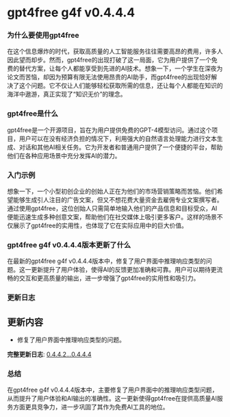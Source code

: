 # gpt4free g4f v0.4.4.4
### 为什么要使用gpt4free

在这个信息爆炸的时代，获取高质量的人工智能服务往往需要高昂的费用，许多人因此望而却步。然而，gpt4free的出现打破了这一局面，它为用户提供了一个免费的替代方案，让每个人都能享受到先进的AI技术。想象一下，一个学生在深夜为论文而苦恼，却因为预算有限无法使用昂贵的AI助手，而gpt4free的出现恰好解决了这个问题。它不仅让人们能够轻松获取所需的信息，还让每个人都能在知识的海洋中遨游，真正实现了“知识无价”的理念。

### gpt4free是什么

gpt4free是一个开源项目，旨在为用户提供免费的GPT-4模型访问。通过这个项目，用户可以在没有经济负担的情况下，利用强大的自然语言处理能力进行文本生成、对话和其他AI相关任务。它为开发者和普通用户提供了一个便捷的平台，帮助他们在各种应用场景中充分发挥AI的潜力。

### 入门示例

想象一下，一个小型初创企业的创始人正在为他们的市场营销策略而苦恼。他们希望能够生成引人注目的广告文案，但又不想花费大量资金去雇佣专业文案撰写者。通过使用gpt4free，这位创始人只需简单地输入他们的产品信息和目标受众，AI便能迅速生成多种创意文案，帮助他们在社交媒体上吸引更多客户。这样的场景不仅展示了gpt4free的实用性，也体现了它在实际应用中的巨大价值。

### gpt4free g4f v0.4.4.4版本更新了什么

在最新的gpt4free g4f v0.4.4.4版本中，修复了用户界面中推理响应类型的问题。这一更新提升了用户体验，使得AI的反馈更加准确和可靠。用户可以期待更流畅的交互和更高质量的输出，进一步增强了gpt4free的实用性和吸引力。

### 更新日志

## 更新内容
- 修复了用户界面中推理响应类型的问题。

**完整更新日志**: [0.4.4.2...0.4.4.4](https://github.com/xtekky/gpt4free/compare/0.4.4.2...0.4.4.4)

### 总结

在gpt4free g4f v0.4.4.4版本中，主要修复了用户界面中的推理响应类型问题，从而提升了用户体验和AI输出的准确性。这一更新使得gpt4free在提供高质量AI服务方面更具竞争力，进一步巩固了其作为免费AI工具的地位。